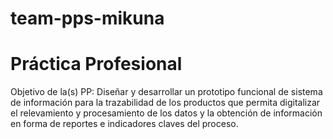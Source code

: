 # team-pps-mikuna
<H1>Práctica Profesional</H1>
Objetivo de la(s) PP:
Diseñar y desarrollar un prototipo funcional de sistema de información para la trazabilidad
de los productos que permita digitalizar el relevamiento y procesamiento de los datos y la
obtención de información en forma de reportes e indicadores claves del proceso.
